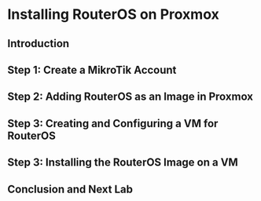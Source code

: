 # Installing RouterOS on Proxmox

## Introduction

## Step 1: Create a MikroTik Account

## Step 2: Adding RouterOS as an Image in Proxmox

## Step 3: Creating and Configuring a VM for RouterOS

## Step 3: Installing the RouterOS Image on a VM

## Conclusion and Next Lab
